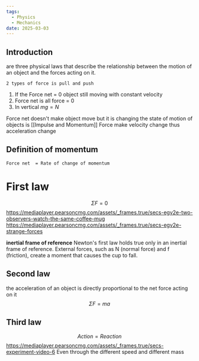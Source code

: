 ```yaml
---
tags:
  - Physics
  - Mechanics
date: 2025-03-03
---
```

## Introduction 
are three physical laws that describe the relationship between the motion of an object and the forces acting on it. 

```
2 types of force is pull and push
```
1. If the Force net = 0 object still moving with constant velocity
2. Force net is all force = 0 
3. In vertical $mg = N$

Force net doesn't make object move but it is changing the state of motion of objects is [[Impulse and Momentum]]
Force make velocity change thus acceleration change
## Definition of momentum
```
Force net  = Rate of change of momentum
```
# First law
$$\Sigma F = 0$$
https://mediaplayer.pearsoncmg.com/assets/_frames.true/secs-egv2e-two-observers-watch-the-same-coffee-mug
https://mediaplayer.pearsoncmg.com/assets/_frames.true/secs-egv2e-strange-forces

**inertial frame of reference**
Newton's first law holds true only in an inertial frame of reference. External forces, such as N (normal force) and f (friction), create a moment that causes the cup to fall.
## Second law
the acceleration of an object is directly proportional to the net force acting on it
$$\Sigma F = ma$$
## Third law
$$Action = Reaction$$
https://mediaplayer.pearsoncmg.com/assets/_frames.true/secs-experiment-video-6
Even through the different speed and different mass